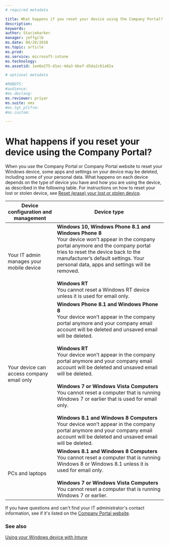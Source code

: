 ```yaml
---
# required metadata

title: What happens if you reset your device using the Company Portal? | Microsoft Intune
description:
keywords:
author: Staciebarker
manager: jeffgilb
ms.date: 04/28/2016
ms.topic: article
ms.prod:
ms.service: microsoft-intune
ms.technology:
ms.assetid: 1ee6e275-d1ec-4da3-bbef-d5da2c61a02a

# optional metadata

#ROBOTS:
#audience:
#ms.devlang:
ms.reviewer: priyar
ms.suite: ems
#ms.tgt_pltfrm:
#ms.custom:

---
```



# What happens if you reset your device using the Company Portal?

When you use the Company Portal or Company Portal website to reset your Windows device, some apps and settings on your device may be deleted, including some of your personal data. What happens on each device depends on the type of device you have and how you are using the device, as described in the following table. For instructions on how to reset your lost or stolen device, see [Reset (erase) your lost or stolen device](reset-erase-your-lost-or-stolen-device-windows.md).

|Device configuration and management|Device type|
|---------------------------------------|---------------|
|Your IT admin manages your mobile device|**Windows 10, Windows Phone 8.1 and Windows Phone 8**</br>Your device won’t appear in the company portal anymore and the company portal tries to reset the device back to the manufacturer’s default settings. Your personal data, apps and settings will be removed.<br /><br />**Windows RT**<br />You cannot reset a Windows RT device unless it is used for email only.|
|Your device can access company email only|**Windows Phone 8.1 and Windows Phone 8**<br />Your device won’t appear in the company portal anymore and your company email account will be deleted and unsaved email will be deleted.<br /><br />**Windows RT**<br />Your device won’t appear in the company portal anymore and your company email account will be deleted and unsaved email will be deleted.<br /><br />**Windows 7 or Windows Vista Computers**<br />You cannot reset a computer that is running Windows 7 or earlier that is used for email only.<br /><br />**Windows 8.1 and Windows 8 Computers**<br />Your device won’t appear in the company portal anymore and your company email account will be deleted and unsaved email will be deleted.|
|PCs and laptops|**Windows 8.1 and Windows 8 Computers**<br />You cannot reset a computer that is running Windows 8 or Windows 8.1 unless it is used for email only.<br /><br />**Windows 7 or Windows Vista Computers**<br />You cannot reset a computer that is running Windows 7 or earlier.|

If you have questions and can't find your IT administrator's contact information, see if it's listed on the [Company Portal website](http://portal.manage.microsoft.com).

### See also
[Using your Windows device with Intune](using-your-windows-device-with-intune.md)